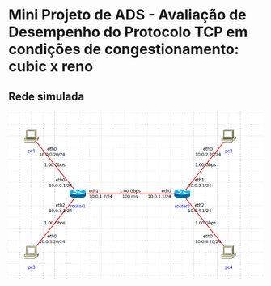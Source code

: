 # Mini Projeto de ADS - Avaliação de Desempenho do Protocolo TCP em condições de congestionamento: cubic x reno

## Rede simulada

![rede](./images/rede.png)

